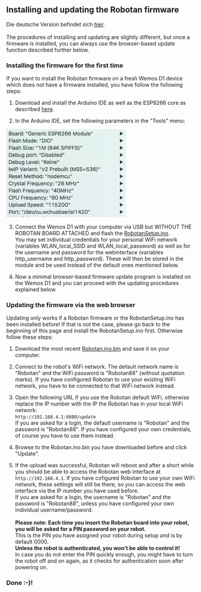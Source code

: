 <H2>Installing and updating the Robotan firmware</H2>
Die deutsche Version befindet sich <A HREF="Setup_de.md">hier</A>.
<BR><BR>
The procedures of installing and updating are slightly different, but once a firmware is installed, you can always use the browser-based
update function described further below.

<H3>Installing the firmware for the first time</H3>
If you want to install the Robotan firmware on a fresh Wemos D1 device which does not have a firmware installed, 
you have follow the following steps:

1. Download and install the Arduino IDE as well as the ESP8266 core as described <A HREF="https://github.com/esp8266/Arduino#installing-with-boards-manager">here</A>.

2. In the Arduino IDE, set the following parameters in the "Tools" menu:
<IMG SRC="img/ArduinoSettings.png">

3. Connect the Wemos D1 with your computer via USB but WITHOUT THE ROBOTAN BOARD ATTACHED and flash the <A HREF="RobotanSetup.ino">RobotanSetup.ino</A>.  
You may set individual credentials for your personal WiFi network (variables WLAN_local_SSID and WLAN_local_password) as well as for the username and password for the webinterface (variables http_username and http_password). These will then be stored in the module and be used instead of the default ones mentioned below.

4. Now a minimal browser-based firmware update program is installed on the Wemos D1 and you can proceed with the updating procedures explained below.

<H3>Updating the firmware via the web browser</H3>
Updating only works if a Robotan firmware or the RobotanSetup.ino has been installed before! 
If that is not the case, please go back to the beginning of this page and install the RobotanSetup.ino first.
Otherwise follow these steps:

1. Download the most recent <A HREF="Robotan.ino.bin">Robotan.ino.bin</A> and save it on your computer.

2. Connect to the robot's WiFi network. The default network name is "Robotan" and the WiFi password is "Robotan88" (without quotation marks).
If you have configured Robotan to use your existing WiFi network, you have to be connected to that WiFi network instead.

3. Open the following URL if you use the Robotan default WiFi, otherwise replace the IP number with the IP the Robotan has in your local WiFi network:  
`http://192.168.4.1:8080/update`  
If you are asked for a login, the defautl username is "Robotan" and the password is "Robotan88". If you have configured your own credentials, of course you have to use them instead. 

4. Browse to the Robotan.ino.bin you have downloaded before and click "Update".

5. If the upload was successful, Robotan will reboot and after a short while you should be able to access the Robotan web interface at
`http://192.168.4.1`.
If you have cofigured Robotan to use your own WiFi network, these settings will still be there, so you can access the web interface via
the IP number you have used before.  
If you are asked for a login, the username is "Robotan" and the password is "Robotan88", unless you have configured your own individual username/password. 
<BR><BR>
<B>Please note: Each time you insert the Robotan board into your robot, 
you will be asked for a PIN password on your robot.</B> <BR>
This is the PIN you have assigned your robot during setup and is by default 0000.<BR>
<B>Unless the robot is authenticated, you won't be able to control it!</B><BR>
In case you do not enter the PIN quickly enough, you might have to turn the 
robot off and on again, as it checks for authentication soon after powering on.

<H3>Done :-)!</H3>
